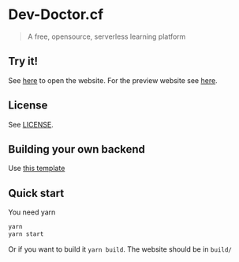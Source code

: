 # Dev-Doctor.cf

> A free, opensource, serverless learning platform

## Try it!

See [here](https://dev-doctor.cf) to open the website.
For the preview website see [here](https://preview.dev-doctor.cf).

## License

See [LICENSE](LICENSE).

## Building your own backend

Use [this template](https://github.com/ProgrammChest/dev-doctor-courses)

## Quick start

You need yarn

```bash
yarn
yarn start
```

Or if you want to build it `yarn build`. The website should be in `build/`
